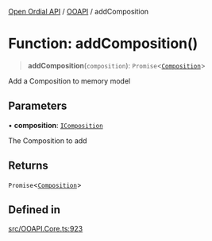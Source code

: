 [Open Ordial API](../../README.md) / [OOAPI](../README.md) / addComposition

# Function: addComposition()

> **addComposition**(`composition`): `Promise`\<[`Composition`](../classes/Composition.md)\>

Add a Composition to memory model

## Parameters

• **composition**: [`IComposition`](../interfaces/IComposition.md)

The Composition to add

## Returns

`Promise`\<[`Composition`](../classes/Composition.md)\>

## Defined in

[src/OOAPI.Core.ts:923](https://github.com/open-ordinal/open-ordinal-api/blob/727b99edb71d9e2feb76fbc2eae8d4b22e6a8312/src/OOAPI.Core.ts#L923)

